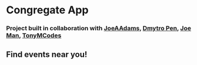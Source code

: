 # Congregate App

### Project built in collaboration with [JoeAAdams](https://github.com/JoeAAdams), [Dmytro Pen](https://github.com/PENbDM), [Joe Man](https://github.com/joe-man), [TonyMCodes](https://github.com/tonymm55)

## Find events near you!
